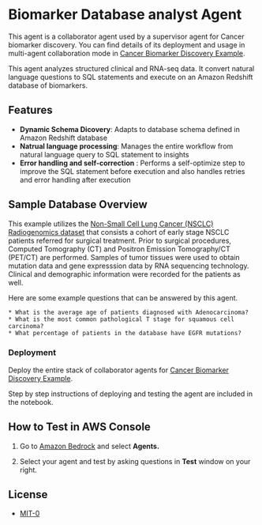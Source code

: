 # Biomarker Database analyst Agent

This agent is a collaborator agent used by a supervisor agent for Cancer biomarker discovery. You can find details of its deployment and usage in multi-agent collaboration mode in [Cancer Biomarker Discovery Example](../../multi_agent_collaboration/cancer_biomarker_discovery/README.md).

This agent analyzes structured clinical and RNA-seq data. It convert natural language questions to SQL statements and execute on an Amazon Redshift database of biomarkers.

## Features

- **Dynamic Schema Dicovery**: Adapts to database schema defined in Amazon Redshift database
- **Natrual language processing**: Manages the entire workflow from natural language query to SQL statement to insights
- **Error handling and self-correction** : Performs a self-optimize step to improve the SQL statement before execution and also handles retries and error handling after execution

## Sample Database Overview

This example utilizes the  [Non-Small Cell Lung Cancer (NSCLC) Radiogenomics dataset](https://wiki.cancerimagingarchive.net/display/Public/NSCLC+Radiogenomics) that consists a cohort of early stage NSCLC patients referred for surgical treatment. Prior to surgical procedures, Computed Tomography (CT) and Positron Emission Tomography/CT (PET/CT) are performed. Samples of tumor tissues were used to obtain mutation data and gene expresssion data by RNA sequencing technology. Clinical and demographic information were recorded for the patients as well.  

Here are some example questions that can be answered by this agent.

    * What is the average age of patients diagnosed with Adenocarcinoma?
    * What is the most common pathological T stage for squamous cell carcinoma?
    * What percentage of patients in the database have EGFR mutations?


### Deployment

 Deploy the entire stack of collaborator agents for [Cancer Biomarker Discovery Example](../../multi_agent_collaboration/cancer_biomarker_discovery/README.md).

Step by step instructions of deploying and testing the agent are included in the notebook. 

## How to Test in AWS Console

1. Go to [Amazon Bedrock](https://console.aws.amazon.com/bedrock) and select **Agents.**

2. Select your  agent and test by asking questions in **Test** window on your right. 

## License

- [MIT-0](/LICENSE)